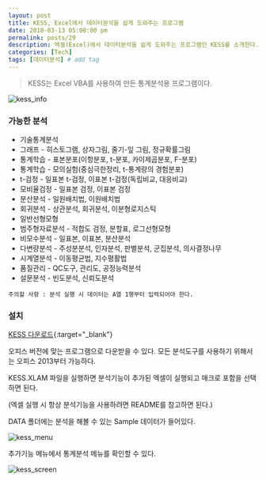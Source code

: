 ```yaml
---
layout: post
title: KESS, Excel에서 데이터분석을 쉽게 도와주는 프로그램
date: 2018-03-13 05:00:00 pm
permalink: posts/29
description: 엑셀(Excel)에서 데이터분석을 쉽게 도와주는 프로그램인 KESS를 소개한다.  # Add post description (optional)
categories: [Tech]
tags: [데이터분석] # add tag
---
```


> KESS는 Excel VBA를 사용하여 만든 통계분석용 프로그램이다.

![kess_info]({{site.baseurl}}/assets/img/excel/kess_info.jpg)

### 가능한 분석

* 기술통계분석
* 그래프 - 히스토그램, 상자그림, 줄기-잎 그림, 정규확률그림
* 통계학습 - 표본분포(이항분포, t-분포, 카이제곱분포, F-분포) 
* 통계학습 - 모의실험(중심극한정리, t-통계량의 경험분포)
* t-검정 - 일표본 t-검정, 이표본 t-검정(독립비교, 대응비교)
* 모비율검정 - 일표본 검정, 이표본 검정 
* 분산분석 - 일원배치법, 이원배치법
* 회귀분석 - 상관분석, 회귀분석, 이분형로지스틱
* 일반선형모형 
* 범주형자료분석 - 적합도 검정, 분할표, 로그선형모형
* 비모수분석 - 일표본, 이표본, 분산분석
* 다변량분석 - 주성분분석, 인자분석, 판별분석, 군집분석, 의사결정나무 
* 시계열분석 - 이동평균법, 지수평활법 
* 품질관리 - QC도구, 관리도, 공정능력분석 
* 설문분석 - 빈도분석, 신뢰도분석 

`주의할 사항 : 분석 실행 시 데이터는 A열 1행부터 입력되어야 한다.`

### 설치

[KESS 다운로드](http://stat.snu.ac.kr/time/kess_main.html){:target="_blank"}

오피스 버전에 맞는 프로그램으로 다운받을 수 있다. 모든 분석도구를 사용하기 위해서는 오피스 2013부터 가능하다.

KESS.XLAM 파일을 실행하면 분석기능이 추가된 엑셀이 실행되고 매크로 포함을 선택하면 된다.

(엑셀 실행 시 항상 분석기능을 사용하려면 README를 참고하면 된다.)

DATA 폴더에는 분석을 해볼 수 있는 Sample 데이터가 들어있다.

![kess_menu]({{site.baseurl}}/assets/img/excel/kess_menu.jpg)

추가기능 메뉴에서 통계분석 메뉴를 확인할 수 있다.

![kess_screen]({{site.baseurl}}/assets/img/excel/kess_screen.jpg)





